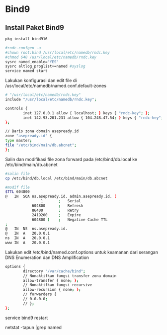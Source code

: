 # Bind9
## Install Paket Bind9
```sh
pkg install bind916

#rndc-confgen -a
#chown root:bind /usr/local/etc/namedb/rndc.key
#chmod 640 /usr/local/etc/namedb/rndc.key
sysrc named_enable="YES"
sysrc altlog_proglist+=named #syslog
service named start
```
Lakukan konfigurasi dan edit file di /usr/local/etc/namedb/named.conf.default-zones
```sh file
# "/usr/local/etc/namedb/rndc.key"
include "/usr/local/etc/namedb/rndc.key";

controls {
        inet 127.0.0.1 allow { localhost; } keys { "rndc-key"; };
        inet 142.93.201.231 allow { 104.248.47.54; } keys { "rndc-key"; };
};

// Baris zona domain asepready.id
zone "asepready.id" {
type master;
file "/etc/bind/main/db.abcnet";
};
```
Salin dan modifikasi file zona forward pada /etc/bind/db.local ke /etc/bind/main/db.abcnet
```sh
#salin file
cp /etc/bind/db.local /etc/bind/main/db.abcnet

#modif file
$TTL 604800
@   IN  SOA ns.asepready.id. admin.asepready.id. (
                1       ;   Serial
            604800      ;   Refresh
            86400       ;   Retry
            2419200     ;   Expire
            604800 )    ;   Negative Cache TTL
;
@   IN  NS  ns.asepready.id.
@   IN  A   20.0.0.1
ns  IN  A   20.0.0.1
www IN  A   20.0.0.1
```
Lakukan edit /etc/bind/named.conf.options untuk keamanan dari serangan DNS Enumeration dan DNS Amplification
```sh
options {
        directory "/var/cache/bind";
        // Nonaktifkan fungsi transfer zona domain
        allow-transfer { none; };
        // Nonaktifkan fungsi recursive
        allow-recursion { none; };
        // forwarders {
        // 0.0.0.0;
        // };
};
```
service bind9 restart

netstat -tapun |grep named